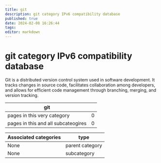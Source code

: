 ```yaml
---
title: git
description: git category IPv6 compatibility database
published: true
date: 2024-02-08 16:26:44 
tags:
editor: markdown
---
```


# git category IPv6 compatibility database


Git is a distributed version control system used in software development. It tracks changes in source code, facilitates collaboration among developers, and allows for efficient code management through branching, merging, and version tracking.


| git   |   |
| - | - |
| pages in this very category | 0 |
| pages in this and all subcateogires | 0 |

| Associated categories | type |
| - | - |
| None | parent category |
| None | subcategory |